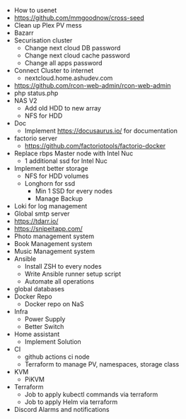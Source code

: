 + How to usenet
+ https://github.com/mmgoodnow/cross-seed
+ Clean up Plex PV mess
+ Bazarr
+ Securisation cluster
  + Change next cloud DB password
  + Change next cloud cache password
  + Change all apps password
+ Connect Cluster to internet
  + nextcloud.home.ashudev.com
+ https://github.com/rcon-web-admin/rcon-web-admin
+ php status.php
+ NAS V2
  + Add old HDD to new array
  + NFS for HDD
+ Doc
  + Implement https://docusaurus.io/ for documentation
+ factorio server
  + https://github.com/factoriotools/factorio-docker
+ Replace rbps Master node with Intel Nuc
  + 1 additional ssd for Intel Nuc
+ Implement better storage
  + NFS for HDD volumes
  + Longhorn for ssd
    + Min 1 SSD for every nodes
    + Manage Backup
+ Loki for log management
+ Global smtp server
+ https://tdarr.io/
+ https://snipeitapp.com/
+ Photo management system
+ Book Management system
+ Music Management system
+ Ansible
  + Install ZSH to every nodes
  + Write Ansible runner setup script
  + Automate all operations
+ global databases
+ Docker Repo
  + Docker repo on NaS
+ Infra
  + Power Supply
  + Better Switch
+ Home assistant
  + Implement Solution
+ CI
  + github actions ci node
  + Terraform to manage PV, namespaces, storage class
+ KVM
  + PiKVM
+ Terraform
    + Job to apply kubectl commands via terraform
    + Job to apply Helm via terraform
+ Discord Alarms and notifications
